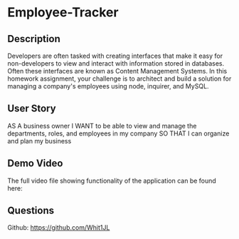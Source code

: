 # Employee-Tracker

## Description
Developers are often tasked with creating interfaces that make it easy for non-developers to view and interact with information stored in databases. Often these interfaces are known as Content Management Systems. In this homework assignment, your challenge is to architect and build a solution for managing a company's employees using node, inquirer, and MySQL.

## User Story
AS A business owner
I WANT to be able to view and manage the departments, roles, and employees in my company
SO THAT I can organize and plan my business

## Demo Video
The full video file showing functionality of the application can be found here:

## Questions
Github: https://github.com/Whit1JL
